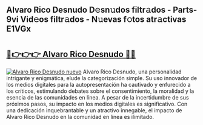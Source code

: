 ## Alvaro Rico Desnudo D𝚎sn𝚞dos filtr𝚊dos - Parts-9vi Vid𝚎os filtr𝚊dos - N𝚞evas f𝚘tos atr𝚊ctivas E1VGx

# <h2><a href="http://mb11vd.tromn.icu/?c=Alvaro+Rico+Desnudo">🔗👉👉👉 Alvaro Rico Desnudo 🔗🔗</a></h2>

[![Alvaro Rico Desnudo nuevo](https://i.imgur.com/pEAQMta.gif)](http://mb11vd.tromn.icu/?c=Alvaro+Rico+Desnudo)
Alvaro Rico Desnudo, una personalidad intrigante y enigmática, elude la categorización simple. Su uso innovador de los medios digitales para la autopresentación ha cautivado y enfurecido a los críticos, estimulando debates sobre el consentimiento, la moralidad y la esencia de las comunidades en línea. A pesar de la incertidumbre de sus próximos pasos, su impacto en los medios digitales es significativo. Con una dedicación inquebrantable y un atractivo innegable, el impacto de Alvaro Rico Desnudo en la comunidad en línea es ilimitado.
